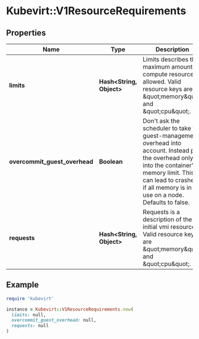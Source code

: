 # Kubevirt::V1ResourceRequirements

## Properties

| Name | Type | Description | Notes |
| ---- | ---- | ----------- | ----- |
| **limits** | **Hash&lt;String, Object&gt;** | Limits describes the maximum amount of compute resources allowed. Valid resource keys are \&quot;memory\&quot; and \&quot;cpu\&quot;. | [optional] |
| **overcommit_guest_overhead** | **Boolean** | Don&#39;t ask the scheduler to take the guest-management overhead into account. Instead put the overhead only into the container&#39;s memory limit. This can lead to crashes if all memory is in use on a node. Defaults to false. | [optional] |
| **requests** | **Hash&lt;String, Object&gt;** | Requests is a description of the initial vmi resources. Valid resource keys are \&quot;memory\&quot; and \&quot;cpu\&quot;. | [optional] |

## Example

```ruby
require 'kubevirt'

instance = Kubevirt::V1ResourceRequirements.new(
  limits: null,
  overcommit_guest_overhead: null,
  requests: null
)
```

